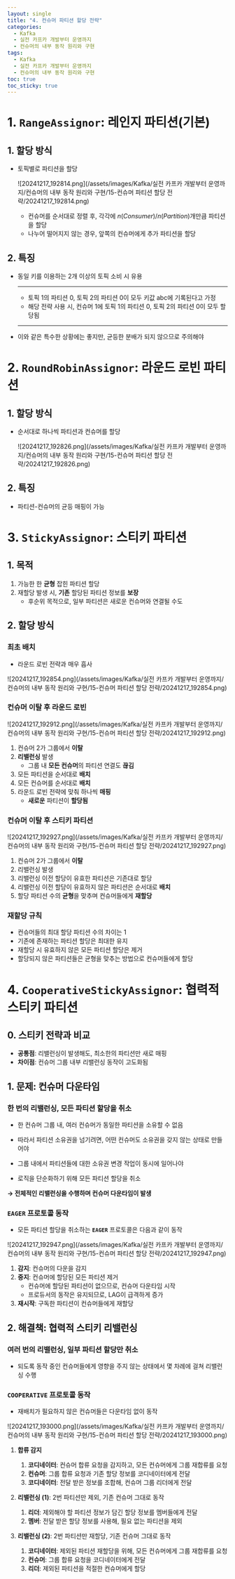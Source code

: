 ```yaml
---
layout: single
title: "4. 컨슈머 파티션 할당 전략"
categories:
  - Kafka
  - 실전 카프카 개발부터 운영까지
  - 컨슈머의 내부 동작 원리와 구현
tags:
  - Kafka
  - 실전 카프카 개발부터 운영까지
  - 컨슈머의 내부 동작 원리와 구현
toc: true
toc_sticky: true
---
```

# 1. `RangeAssignor`: 레인지 파티션(기본)

## 1. 할당 방식

- 토픽별로 파티션을 할당
    
    ![20241217_192814.png](/assets/images/Kafka/실전 카프카 개발부터 운영까지/컨슈머의 내부 동작 원리와 구현/15-컨슈머 파티션 할당 전략/20241217_192814.png)
    
    - 컨슈머를 순서대로 정렬 후, 각각에 $n(Consumer)/n(Partition)$개만큼 파티션을 할당
    - 나누어 떨어지지 않는 경우, 앞쪽의 컨슈머에게 추가 파티션을 할당

## 2. 특징

- 동일 키를 이용하는 2개 이상의 토픽 소비 시 유용
    
    ---
    - 토픽 1의 파티션 0, 토픽 2의 파티션 0이 모두 키값 abc에 기록된다고 가정
    - 해당 전략 사용 시, 컨슈머 1에 토픽 1의 파티션 0, 토픽 2의 파티션 0이 모두 할당됨
    ---
- 이와 같은 특수한 상황에는 좋지만, 균등한 분배가 되지 않으므로 주의해야

# 2. `RoundRobinAssignor`: 라운드 로빈 파티션

## 1. 할당 방식

- 순서대로 하나씩 파티션과 컨슈머를 할당
    
    ![20241217_192826.png](/assets/images/Kafka/실전 카프카 개발부터 운영까지/컨슈머의 내부 동작 원리와 구현/15-컨슈머 파티션 할당 전략/20241217_192826.png)
    

## 2. 특징

- 파티션-컨슈머의 균등 매핑이 가능

# 3. `StickyAssignor`: 스티키 파티션

## 1. 목적

1. 가능한 한 **균형** 잡힌 파티션 할당
2. 재할당 발생 시, **기존** 할당된 파티션 정보를 **보장**
    - 후순위 목적으로, 일부 파티션은 새로운 컨슈머와 연결될 수도

## 2. 할당 방식

### 최초 배치

- 라운드 로빈 전략과 매우 흡사

![20241217_192854.png](/assets/images/Kafka/실전 카프카 개발부터 운영까지/컨슈머의 내부 동작 원리와 구현/15-컨슈머 파티션 할당 전략/20241217_192854.png)

### 컨슈머 이탈 후 라운드 로빈

![20241217_192912.png](/assets/images/Kafka/실전 카프카 개발부터 운영까지/컨슈머의 내부 동작 원리와 구현/15-컨슈머 파티션 할당 전략/20241217_192912.png)

1. 컨슈머 2가 그룹에서 **이탈**
2. **리밸런싱** 발생
    - 그룹 내 **모든 컨슈머**의 파티션 연결도 **끊김**
3. 모든 파티션을 순서대로 **배치**
4. 모든 컨슈머를 순서대로 **배치**
5. 라운드 로빈 전략에 맞춰 하나씩 **매핑**
    - **새로운** 파티션이 **할당됨**

### 컨슈머 이탈 후 스티키 파티션

![20241217_192927.png](/assets/images/Kafka/실전 카프카 개발부터 운영까지/컨슈머의 내부 동작 원리와 구현/15-컨슈머 파티션 할당 전략/20241217_192927.png)

1. 컨슈머 2가 그룹에서 **이탈**
2. 리밸런싱 발생
3. 리밸런싱 이전 할당이 유효한 파티션은 기존대로 할당
4. 리밸런싱 이전 할당이 유효하지 않은 파티션은 순서대로 **배치**
5. 할당 파티션 수의 **균형**을 맞추며 컨슈머들에게 **재할당**

### 재할당 규칙

- 컨슈머들의 최대 할당 파티션 수의 차이는 1
- 기존에 존재하는 파티션 할당은 최대한 유지
- 재할당 시 유효하지 않은 모든 파티션 할당은 제거
- 할당되지 않은 파티션들은 균형을 맞추는 방법으로 컨슈머들에게 할당

# 4. `CooperativeStickyAssignor`: 협력적 스티키 파티션

## 0. 스티키 전략과 비교

- **공통점**: 리밸런싱이 발생해도, 최소한의 파티션만 새로 매핑
- **차이점**: 컨슈머 그룹 내부 리밸런싱 동작이 고도화됨

## 1. 문제: 컨슈머 다운타임

### 한 번의 리밸런싱, 모든 파티션 할당을 취소

- 한 컨슈머 그룹 내, 여러 컨슈머가 동일한 파티션을 소유할 수 없음
- 따라서 파티션 소유권을 넘기려면, 어떤 컨슈머도 소유권을 갖지 않는 상태로 만들어야

- 그룹 내에서 파티션들에 대한 소유권 변경 작업이 동시에 일어나야
- 로직을 단순화하기 위해 모든 파티션 할당을 취소

**→ 전체적인 리밸런싱을 수행하며 컨슈머 다운타임이 발생**

### `EAGER` 프로토콜 동작

- 모든 파티션 할당을 취소하는 **`EAGER`** 프로토콜은 다음과 같이 동작

![20241217_192947.png](/assets/images/Kafka/실전 카프카 개발부터 운영까지/컨슈머의 내부 동작 원리와 구현/15-컨슈머 파티션 할당 전략/20241217_192947.png)

1. **감지**: 컨슈머의 다운을 감지
2. **중지**: 컨슈머에 할당된 모든 파티션 제거
    - 컨슈머에 할당된 파티션이 없으므로, 컨슈머 다운타임 시작
    - 프로듀서의 동작은 유지되므로, LAG이 급격하게 증가
3. **재시작**: 구독한 파티션이 컨슈머들에게 재할당

## 2. 해결책: 협력적 스티키 리밸런싱

### 여러 번의 리밸런싱, 일부 파티션 할당만 취소

- 되도록 동작 중인 컨슈머들에게 영향을 주지 않는 상태에서 몇 차례에 걸쳐 리밸런싱 수행

### `COOPERATIVE` 프로토콜 동작

- 재배치가 필요하지 않은 컨슈머들은 다운타임 없이 동작

![20241217_193000.png](/assets/images/Kafka/실전 카프카 개발부터 운영까지/컨슈머의 내부 동작 원리와 구현/15-컨슈머 파티션 할당 전략/20241217_193000.png)

1. **합류 감지**
    1. **코디네이터**: 컨슈머 합류 요청을 감지하고, 모든 컨슈머에게 그룹 재합류를 요청
    2. **컨슈머**: 그룹 합류 요청과 기존 할당 정보를 코디네이터에게 전달
    3. **코디네이터**: 전달 받은 정보를 조합해, 컨슈머 그룹 리더에게 전달
    
2. **리밸런싱 (1)**: 2번 파티션만 제외, 기존 컨슈머 그대로 동작
    1. **리더**: 제외해야 할 파티션 정보가 담긴 할당 정보를 멤버들에게 전달
    2. **멤버**: 전달 받은 할당 정보를 사용해, 필요 없는 파티션을 제외
    
3. **리밸런싱 (2)**: 2번 파티션만 재할당, 기존 컨슈머 그대로 동작
    1. **코디네이터**: 제외된 파티션 재할당을 위해, 모든 컨슈머에게 그룹 재합류를 요청
    2. **컨슈머**: 그룹 합류 요청을 코디네이터에게 전달
    3. **리더**: 제외된 파티션을 적절한 컨슈머에게 할당
</aside>